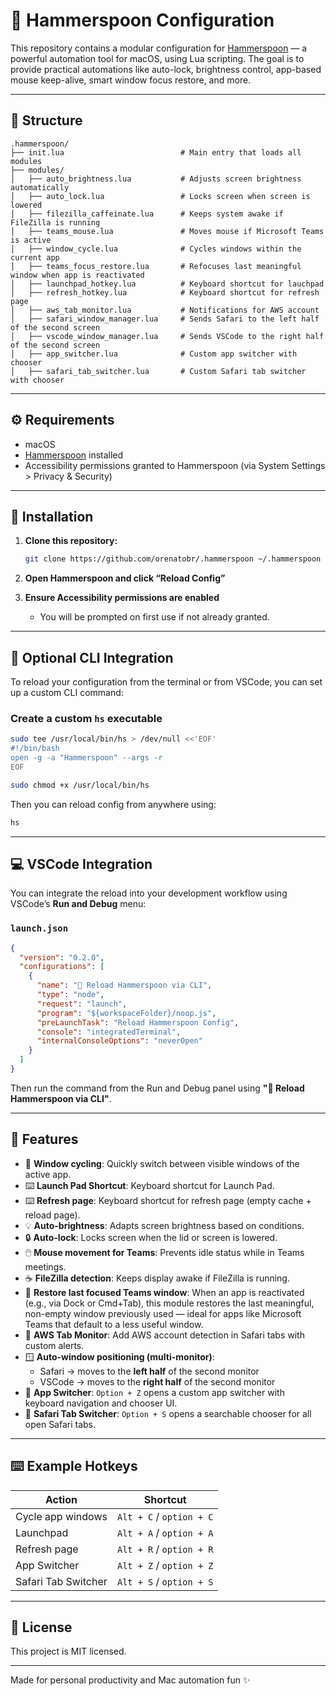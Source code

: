 # 🍎 Hammerspoon Configuration

This repository contains a modular configuration for [Hammerspoon](https://www.hammerspoon.org/) — a powerful automation tool for macOS, using Lua scripting. The goal is to provide practical automations like auto-lock, brightness control, app-based mouse keep-alive, smart window focus restore, and more.

---

## 📁 Structure

```text
.hammerspoon/
├── init.lua                          # Main entry that loads all modules
├── modules/
│   ├── auto_brightness.lua           # Adjusts screen brightness automatically
│   ├── auto_lock.lua                 # Locks screen when screen is lowered
│   ├── filezilla_caffeinate.lua      # Keeps system awake if FileZilla is running
│   ├── teams_mouse.lua               # Moves mouse if Microsoft Teams is active
│   ├── window_cycle.lua              # Cycles windows within the current app
│   ├── teams_focus_restore.lua       # Refocuses last meaningful window when app is reactivated
│   ├── launchpad_hotkey.lua          # Keyboard shortcut for lauchpad
│   ├── refresh_hotkey.lua            # Keyboard shortcut for refresh page
│   ├── aws_tab_monitor.lua           # Notifications for AWS account
│   ├── safari_window_manager.lua     # Sends Safari to the left half of the second screen
│   ├── vscode_window_manager.lua     # Sends VSCode to the right half of the second screen
│   ├── app_switcher.lua              # Custom app switcher with chooser
│   ├── safari_tab_switcher.lua       # Custom Safari tab switcher with chooser
```

---

## ⚙️ Requirements

- macOS
- [Hammerspoon](https://www.hammerspoon.org/) installed
- Accessibility permissions granted to Hammerspoon (via System Settings > Privacy & Security)

---

## 🚀 Installation

1. **Clone this repository:**

   ```bash
   git clone https://github.com/orenatobr/.hammerspoon ~/.hammerspoon
   ```

2. **Open Hammerspoon and click “Reload Config”**

3. **Ensure Accessibility permissions are enabled**  
   - You will be prompted on first use if not already granted.

---

## 🔧 Optional CLI Integration

To reload your configuration from the terminal or from VSCode, you can set up a custom CLI command:

### Create a custom `hs` executable

```bash
sudo tee /usr/local/bin/hs > /dev/null <<'EOF'
#!/bin/bash
open -g -a "Hammerspoon" --args -r
EOF
```

```bash
sudo chmod +x /usr/local/bin/hs
```

Then you can reload config from anywhere using:

```bash
hs
```

---

## 💻 VSCode Integration

You can integrate the reload into your development workflow using VSCode’s **Run and Debug** menu:

### `launch.json`

```json
{
  "version": "0.2.0",
  "configurations": [
    {
      "name": "🔁 Reload Hammerspoon via CLI",
      "type": "node",
      "request": "launch",
      "program": "${workspaceFolder}/noop.js",
      "preLaunchTask": "Reload Hammerspoon Config",
      "console": "integratedTerminal",
      "internalConsoleOptions": "neverOpen"
    }
  ]
}
```

Then run the command from the Run and Debug panel using **"🔁 Reload Hammerspoon via CLI"**.

---

## 🧠 Features

- 🔁 **Window cycling**: Quickly switch between visible windows of the active app.
- ⌨️ **Launch Pad Shortcut**: Keyboard shortcut for Launch Pad.
- ⌨️ **Refresh page**: Keyboard shortcut for refresh page (empty cache + reload page).
- 💡 **Auto-brightness**: Adapts screen brightness based on conditions.
- 🔒 **Auto-lock**: Locks screen when the lid or screen is lowered.
- 🖱️ **Mouse movement for Teams**: Prevents idle status while in Teams meetings.
- ☕ **FileZilla detection**: Keeps display awake if FileZilla is running.
- 🧭 **Restore last focused Teams window**: When an app is reactivated (e.g., via Dock or Cmd+Tab), this module restores the last meaningful, non-empty window previously used — ideal for apps like Microsoft Teams that default to a less useful window.
- 🧭 **AWS Tab Monitor**: Add AWS account detection in Safari tabs with custom alerts.
- 🪟 **Auto-window positioning (multi-monitor)**:
  - Safari → moves to the **left half** of the second monitor
  - VSCode → moves to the **right half** of the second monitor
- 🔀 **App Switcher**: `Option + Z` opens a custom app switcher with keyboard navigation and chooser UI.
- 📑 **Safari Tab Switcher**: `Option + S` opens a searchable chooser for all open Safari tabs.

---

## ⌨️ Example Hotkeys

| Action                | Shortcut                |
|-----------------------|-------------------------|
| Cycle app windows     | `Alt + C` / `option + C`|
| Launchpad             | `Alt + A` / `option + A`|
| Refresh page          | `Alt + R` / `option + R`|
| App Switcher          | `Alt + Z` / `option + Z`|
| Safari Tab Switcher   | `Alt + S` / `option + S`|

---

## 📄 License

This project is MIT licensed.

---

Made for personal productivity and Mac automation fun ✨
